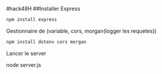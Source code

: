 #hack48H
##Installer Express
```bash
npm install express
```
Gestionnaire de (variable, cors, morgan(logger les requetes)) 

```bash
npm install dotenv cors morgan
```
Lancer le server 
 
 node server.js
